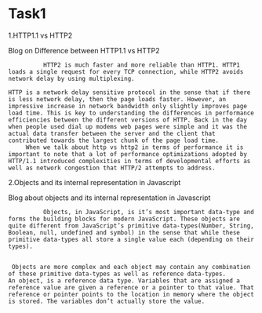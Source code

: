 # Task1
1.HTTP1.1 vs HTTP2


  Blog on Difference between HTTP1.1 vs HTTP2
  
              HTTP2 is much faster and more reliable than HTTP1. HTTP1 loads a single request for every TCP connection, while HTTP2 avoids network delay by using multiplexing.

    HTTP is a network delay sensitive protocol in the sense that if there is less network delay, then the page loads faster. However, an impressive increase in network bandwidth only slightly improves page load time. This is key to understanding the differences in performance efficiencies between the different versions of HTTP. Back in the day when people used dial up modems web pages were simple and it was the actual data transfer between the server and the client that contributed towards the largest chunk of the page load time. 
         When we talk about http vs http2 in terms of performance it is important to note that a lot of performance optimizations adopted by HTTP/1.1 introduced complexities in terms of developmental efforts as well as network congestion that HTTP/2 attempts to address.
         
 2.Objects and its internal representation in Javascript
 
 Blog about objects and its internal representation in Javascript
              
              Objects, in JavaScript, is it’s most important data-type and forms the building blocks for modern JavaScript. These objects are quite different from JavaScript’s primitive data-types(Number, String, Boolean, null, undefined and symbol) in the sense that while these primitive data-types all store a single value each (depending on their types).

      
     Objects are more complex and each object may contain any combination of these primitive data-types as well as reference data-types.
    An object, is a reference data type. Variables that are assigned a reference value are given a reference or a pointer to that value. That reference or pointer points to the location in memory where the object is stored. The variables don’t actually store the value.


